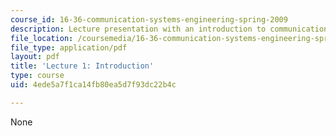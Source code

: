 ```yaml
---
course_id: 16-36-communication-systems-engineering-spring-2009
description: Lecture presentation with an introduction to communication systems engineering.
file_location: /coursemedia/16-36-communication-systems-engineering-spring-2009/4ede5a7f1ca14fb80ea5d7f93dc22b4c_MIT16_36s09_lec01.pdf
file_type: application/pdf
layout: pdf
title: 'Lecture 1: Introduction'
type: course
uid: 4ede5a7f1ca14fb80ea5d7f93dc22b4c

---
```

None